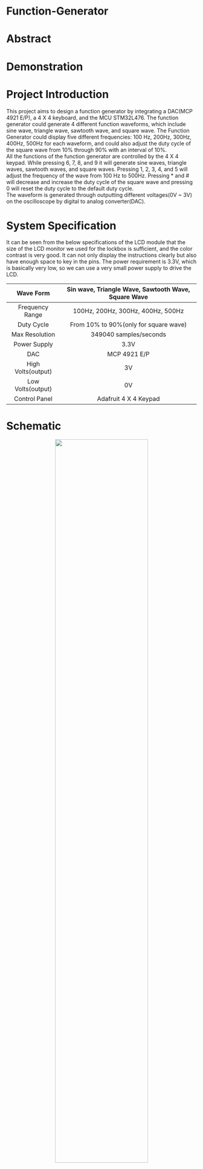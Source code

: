 # Function-Generator

# Abstract

# Demonstration

# Project Introduction
This project aims to design a function generator by integrating a DAC(MCP 4921 E/P), a 4 X 4 keyboard, and the MCU STM32L476. The function generator could generate 4 different function waveforms, which include sine wave, triangle wave, sawtooth wave, and square wave. The Function Generator could display five different frequencies: 100 Hz, 200Hz, 300Hz, 400Hz, 500Hz for each waveform, and could also adjust the duty cycle of the square wave from 10% through 90% with an interval of 10%. <br /> 
All the functions of the function generator are controlled by the 4 X 4 keypad. While pressing 6, 7, 8, and 9 it will generate sine waves, triangle waves, sawtooth waves, and square waves. Pressing 1, 2, 3, 4, and 5 will adjust the frequency of the wave from 100 Hz to 500Hz. Pressing * and # will decrease and increase the duty cycle of the square wave and pressing 0 will reset the duty cycle to the default duty cycle.<br />
The waveform is generated through outputting different voltages(0V ~ 3V) on the oscilloscope by digital to analog converter(DAC).<br />

# System Specification
It can be seen from the below specifications of the LCD module that the size of the LCD monitor we used for the lockbox is sufficient, and the color contrast is very good. It can not only display the instructions clearly but also have enough space to key in the pins. The power requirement is 3.3V, which is basically very low, so we can use a very small power supply to drive the LCD. <br />

| Wave Form | Sin wave, Triangle Wave, Sawtooth Wave, Square Wave|
| :-----------:  | :-----------: |
| Frequency  Range| 100Hz, 200Hz, 300Hz, 400Hz, 500Hz |
| Duty Cycle |From 10% to 90%(only for square wave)|
| Max Resolution | 349040 samples/seconds |
| Power Supply | 3.3V |
| DAC| MCP 4921 E/P |
| High Volts(output) |3V|
| Low Volts(output) | 0V |
| Control Panel | Adafruit 4 X 4 Keypad |

# Schematic
<p align="center">
  <img src="Media/Schematic.jpg" alt="" width="70%"/>
</p>

# Software Architecture
## Calculations - Interrupt Period & Max Resolution:<br />

```
ISR_exe = 2.115us (68 clock cycle)
ISR_Start = 0.75us (92-68 = 24 clock cycle)
ISR_Total = 2.865us

Points \ Waveform = (10ms*100khz) \ 2.865us
                  = 1960 points
To make the amount of points can be divided by 3,4,5 
                  => 1800 points
                  
ISR_Total = 10ms / 1800 points = 5.555us
Clock Cycle = 5.55us * 32 Mhz
            = 177.778 clock cycle
            = 178 (CCR1)
```

| ISR Execute Time(ISR_exe) | 2.115us|
| :-----------:  | :-----------: |
| ISR Start Time(ISR_start)| 0.75us |
| ISR Total Time(ISR_tol) |2.865us|
| Maximum Resolution | 1960 samples/ 100Hz_wave |
|Ideal Resolution (Can be divided by 3, 4, and 5)| 1800 samples/ 100Hz_wave |
| Ideal ISR Total Time| 5.555us |
| Ideal Clock Cycle |178 clock cycle|


## Flowchart:<br />
* While Loop:<br />
The structure of the while loop in the main function is made up of three if statements, the three if statements are used to detect which key has been pressed on the keypad. Based on the key being pressed, the function will adjust the global tags of the waveform, frequency, and duty cycles. Through adjusting these tags, the function, TIM2_IRQHandler(), can tell which look-up table it should take the data from and also what frequency and duty cycle should be set.<br />
<p align="center">
  <img src="Media/WhileLoop.jpg" alt="" width="70%"/>
</p>

* Lookup Table:<br />
  * Sin Wave:<br />
We used the built-in sine function in the C programming and scale the range of the sine wave within 0V ~ 3V by the function shown in figure below.<br />
<p align="center">
  <img src="Media/SinWave.jpg" alt="" width="70%"/>
</p>

  * Triangle Wave:<br />
We split the triangle wave in half, the half before the peak of the wave and the half after that. And generate the data with the function shown in figure below.<br />
<p align="center">
  <img src="Media/TriangleWave.jpg" alt="" width="70%"/>
</p>

  * Sawtooth Wave:<br />
The function for the sawtooth wave is the same as the function of the first half of the triangle wave. The only thing we need to change is the slope of the function.<br />
<p align="center">
  <img src="Media/SawtoothWave.jpg" alt="" width="70%"/>
</p>

  * Square Wave:<br />
Because we have to adjust the duty cycle of the square wave, we use two for loops to generate a 9 X samples matrix to store all different duty cycle data.<br />
<p align="center">
  <img src="Media/SquareWave.jpg" alt="" width="70%"/>
</p>

* TIM2_IRQHandler():<br />
Through this function, there will be an interrupt being generated every 178 clock cycles. While this interrupt is generated we will output a single data through the lookup table we generated previously. The function will decide which lookup table to use based on the global tag we have set by the while loop in the main function. The flowchart is shown in figure below.<br />
<p align="center">
  <img src="Media/Interrupt.jpg" alt="" width="70%"/>
</p>
